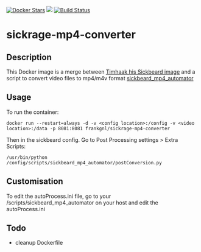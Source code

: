 [![Docker Stars](https://img.shields.io/docker/stars/_/ubuntu.svg)]()
[![](https://images.microbadger.com/badges/image/frankgnl/sickrage-mp4-converter.svg)](https://microbadger.com/images/frankgnl/sickrage-mp4-converter "Get your own image badge on microbadger.com")
[![Build Status](https://travis-ci.org/FrankGNL/sickrage-mp4-converter.svg?branch=master)](https://travis-ci.org/FrankGNL/sickrage-mp4-converter)

# sickrage-mp4-converter

## Description
This Docker image is a merge between [Timhaak his Sickbeard image](https://hub.docker.com/r/timhaak/sickrage/) and a script to convert video files to mp4/m4v format [sickbeard_mp4_automator](https://github.com/mdhiggins/sickbeard_mp4_automator/)

## Usage
To run the container:
```
docker run --restart=always -d -v <config location>:/config -v <video location>:/data -p 8081:8081 frankgnl/sickrage-mp4-converter
```

Then in the sickbeard config. Go to Post Processing settings > Extra Scripts:
```
/usr/bin/python /config/scripts/sickbeard_mp4_automator/postConversion.py
```

## Customisation
To edit the autoProcess.ini file, go to your <config location>/scripts/sickbeard_mp4_automator on your host and edit the autoProcess.ini

## Todo
- cleanup Dockerfile
